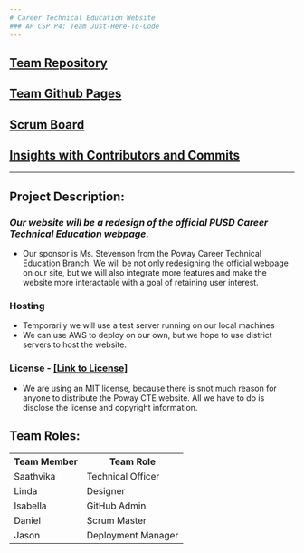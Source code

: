 ```yaml
---
# Career Technical Education Website
### AP CSP P4: Team Just-Here-To-Code
---
```

## [Team Repository](https://github.com/LindaLiu1202/just_here_to_code)
## [Team Github Pages](https://lindaliu1202.github.io/just_here_to_code/)
## [Scrum Board](https://github.com/LindaLiu1202/just_here_to_code/projects/1)
## [Insights with Contributors and Commits]( https://github.com/LindaLiu1202/just_here_to_code/graphs/contributors )
--- 
## Project Description:
### _Our website will be a redesign of the official PUSD Career Technical Education webpage._

- Our sponsor is Ms. Stevenson from the Poway Career Technical Education Branch. We will be not only redesigning the official webpage on our site, but we will also integrate more features and make the website more interactable with a goal of retaining user interest.


### Hosting

- Temporarily we will use a test server running on our local machines
- We can use AWS to deploy on our own, but we hope to use district servers to host the website.

### License - [[Link to License]](https://github.com/LindaLiu1202/just_here_to_code/blob/main/LICENSE)

- We are using an MIT license, because there is snot much reason for anyone to distribute the Poway CTE website. All we have to do is disclose the license and copyright information. 



## Team Roles:
<table>
  <tr>
    <th>Team Member</th>
    <th>Team Role</th>
  </tr>
  <tr>
    <td>Saathvika</td>
    <td>Technical Officer</td>
  </tr>
  <tr>
    <td>Linda</td>
    <td>Designer</td>
  </tr>
  <tr>
    <td>Isabella</td>
    <td>GitHub Admin</td>
  </tr>
  <tr>
    <td>Daniel</td>
    <td>Scrum Master</td>
  </tr>
  <tr>
    <td>Jason</td>
    <td>Deployment Manager</td>
  </tr>
</table>
    
 



